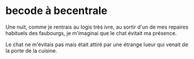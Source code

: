 # becode à becentrale

Une nuit, comme je rentrais au logis très ivre, au sortir d'un de mes repaires habituels des faubourgs, je m'imaginai que le chat évitait ma présence. 

Le chat ne m'évitais pas mais était attiré par une étrange lueur qui venait de la porte de la cuisine. 